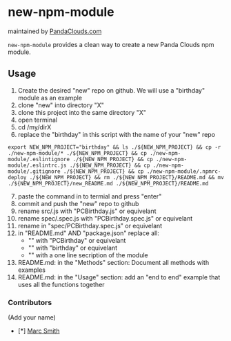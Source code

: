 
new-npm-module
=========
maintained by [PandaClouds.com](https://pandaclouds.com)

`new-npm-module` provides a clean way to create a new Panda Clouds npm module.


Usage
-----

1. Create the desired "new" repo on github. We will use a "birthday" module as an example
2. clone "new" into directory "X"
3. clone this project into the same directory "X"
4. open terminal
5. cd /my/dirX
6. replace the "birthday" in this script with the name of your "new" repo
```
export NEW_NPM_PROJECT="birthday" && ls ./${NEW_NPM_PROJECT} && cp -r ./new-npm-module/* ./${NEW_NPM_PROJECT} && cp ./new-npm-module/.eslintignore ./${NEW_NPM_PROJECT} && cp ./new-npm-module/.eslintrc.js ./${NEW_NPM_PROJECT} && cp ./new-npm-module/.gitignore ./${NEW_NPM_PROJECT} && cp ./new-npm-module/.npmrc-deploy ./${NEW_NPM_PROJECT} && rm ./${NEW_NPM_PROJECT}/README.md && mv ./${NEW_NPM_PROJECT}/new_README.md ./${NEW_NPM_PROJECT}/README.md
```
7. paste the command in to termial and press "enter"
8. commit and push the "new" repo to github
9. rename src/<PCName>.js with "PCBirthday.js" or equivelant
9. rename spec/<PCName>.spec.js with "PCBirthday.spec.js" or equivelant
9. rename <PCName> in "spec/PCBirthday.spec.js" or equivelant
9. in "README.md" AND "package.json" replace all:
	- "<PCName>" with "PCBirthday" or equivelant
	- "<panda-blank>" with "birthday" or equivelant
	- "<description>" with a one line secription of the module
11. README.md: in the "Methods" section: Document all methods with examples
11. README.md: in the "Usage" section: add an "end to end" example that uses all the functions together

### Contributors

(Add your name)

- [*] [Marc Smith](https://github.com/mrmarcsmith)

